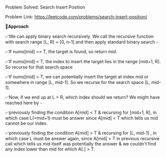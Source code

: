 Problem Solved: Search Insert Position

Problem Link: https://leetcode.com/problems/search-insert-position/



📌𝐀𝐩𝐩𝐫𝐨𝐚𝐜𝐡



✅We can apply binary search recursively. We call the recursive function with search range [L, R] = [0, n-1] and then apply standard binary search -

✅If nums[mid] == T, the target is found, so return mid.

✅If nums[mid] < T, the index to insert the target lies in the range [mid+1, R]. So recurse for that search space

✅If nums[mid] > T, we can potentially insert the target at index mid or somewhere in range [L, mid-1]. So we recurse for the search space [L, mid-1].

✅Now, if we end up at L > R, which index should we return? We might have reached here by -

✅previously finding the condition A[mid] < T & recursing for [mid+1, R], in which case L(=mid+1) must be answer since A[mid] < T which tells us mid cannot be our index.



✅previously finding the condition A[mid] > T & recursing for [L, mid-1] , in which case L must be answer again, since A[mid] > T in previous recursive call which tells us mid itself was potentially the answer & we couldn't find any index lower than mid for which A[.] > T.
